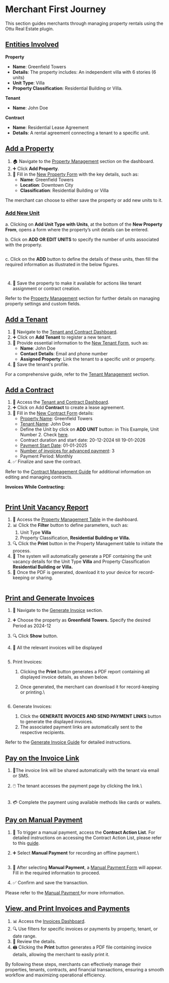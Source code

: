 # Merchant First Journey

This section guides merchants through managing property rentals using the Ottu Real Estate plugin.

## [Entities Involved](merchant-first-journey.md#entities-involved)

**Property**

* **Name**: Greenfield Towers
* **Details**: The property includes: An independent villa with 6 stories (6 units)
* **Unit Type**: Villa
* **Property Classification**: Residential Building or Villa.

**Tenant**

* **Name**: John Doe

**Contract**

* **Name**: Residential Lease Agreement
* **Details**: A rental agreement connecting a tenant to a specific unit.

## [Add a Property](merchant-first-journey.md#add-a-property)

1. 🏠 Navigate to the [Property Management](broken-reference) section on the dashboard.
2. ➕ Click **Add Property**.&#x20;
3. 📝 Fill in the [New Property Form](broken-reference) with the key details, such as:
   * **Name**: Greenfield Towers
   * **Location**: Downtown City
   * **Classification**:  Residential Building or Villa

The merchant can choose to either save the property or add new units to it.

### [Add New Unit](merchant-first-journey.md#add-new-unit)

a. Clicking on **Add Unit Type with Units**, at the bottom of the **New Property From**, opens a form where the property’s unit details can be entered.

b. Click on **ADD OR EDIT UNITS** to specify the number of units associated with the property.

<figure><img src="../../.gitbook/assets/image (85).png" alt=""><figcaption></figcaption></figure>

c. Click on the **ADD** button to define the details of these units, then fill the required information as illustrated in the below figures.

<figure><img src="../../.gitbook/assets/image (86).png" alt=""><figcaption></figcaption></figure>

<figure><img src="../../.gitbook/assets/image (87).png" alt=""><figcaption></figcaption></figure>



4. 💾 Save the property to make it available for actions like tenant assignment or contract creation.

Refer to the [Property Management](regular-activities/property-management.md) section for further details on managing property settings and custom fields.

## [Add a Tenant](merchant-first-journey.md#add-a-tenant)

1. 👤 Navigate to the [Tenant and Contract Dashboard](regular-activities/tenant-and-contract-management/tenant-and-contract-dashboard.md).
2. ➕ Click on **Add Tenant** to register a new tenant.
3. 📝 Provide essential information to the [New Tenant Form](regular-activities/tenant-and-contract-management/tenant-management.md#new-tenant-form), such as:
   * **Name**: John Doe
   * **Contact Details**: Email and phone number
   * **Assigned Property**: Link the tenant to a specific unit or property.
4. 💾 Save the tenant's profile.

For a comprehensive guide, refer to the [Tenant Management](regular-activities/tenant-and-contract-management/tenant-management.md) section.

## [Add a Contract](merchant-first-journey.md#add-a-contract)

1. 📜 Access the [Tenant and Contract Dashboard](regular-activities/tenant-and-contract-management/tenant-and-contract-dashboard.md).
2. ➕ Click on Add **Contract** to create a lease agreement.
3. 📝 Fill in the [New Contract Form](regular-activities/tenant-and-contract-management/contract-management/add-new-contract.md#new-contract-form) details:
   * [Property Name](regular-activities/tenant-and-contract-management/contract-management/add-new-contract.md#property-name): Greenfield Towers
   * [Tenant Name](regular-activities/tenant-and-contract-management/contract-management/add-new-contract.md#tenant-name): John Doe
   * Define the Unit by click on **ADD UNIT** button: in This Example, Unit Number 2. Check [here](regular-activities/tenant-and-contract-management/contract-management/add-new-contract.md#add-unit).
   * Contract duration and start date: 20-12-2024 till 19-01-2026
   * [Payment Start Date](regular-activities/tenant-and-contract-management/contract-management/add-new-contract.md#payment-start-date): 01-01-2025
   * [Number of invoices for advanced payment](regular-activities/tenant-and-contract-management/contract-management/add-new-contract.md#number-of-invoices-for-advanced-payment): 3
   * Payment Period: Monthly
4. ✅ Finalize and save the contract.

Refer to the [Contract Management Guide](regular-activities/tenant-and-contract-management/contract-management/) for additional information on editing and managing contracts.

**Invoices While Contracting:**

<figure><img src="../../.gitbook/assets/image (88).png" alt=""><figcaption></figcaption></figure>

## [Print Unit Vacancy Report](merchant-first-journey.md#print-unit-vacancy-report)

1. 📄 Access the [Property Management Table](regular-activities/property-management.md#property-management-dashboard) in the dashboard.
2. 📊 Click the **Filter** button to define parameters, such as:&#x20;
   1. Unit Type **Villa**
   2. Property Classification, **Residential Building or Villa.**
3. 🔍 Click the **Print** button in the Property Management table to initiate the process.
4. 📄 The system will automatically generate a PDF containing the unit vacancy details for the Unit Type **Villa** and Property Classification **Residential Building or Villa.**
5. 💾 Once the PDF is generated, download it to your device for record-keeping or sharing.

<figure><img src="../../.gitbook/assets/image (89).png" alt=""><figcaption></figcaption></figure>

## [Print and Generate Invoices](merchant-first-journey.md#print-and-generate-invoices)

1. 📄 Navigate to the [Generate Invoice](regular-activities/generate-invoice.md) section.
2. ➕ Choose the property as **Greenfield Towers.** Specify the desired Period as 2024-12
3. 🔍 Click **Show** button.
4.  :receipt: All the relevant invoices will be displayed\
    &#x20;

    <figure><img src="../../.gitbook/assets/image (90).png" alt=""><figcaption></figcaption></figure>


5. Print Invoices:
   1. Clicking the **Print** button generates a PDF report containing all displayed invoice details, as shown below.
   2.  Once generated, the merchant can download it for record-keeping or printing.\


       <figure><img src="../../.gitbook/assets/image (91).png" alt=""><figcaption></figcaption></figure>
6. Generate Invoices:&#x20;
   1. Click the **GENERATE INVOICES AND SEND PAYMENT LINKS** button to generate the displayed invoices.
   2. The associated payment links are automatically sent to the respective recipients.

Refer to the [Generate Invoice Guide](regular-activities/generate-invoice.md) for detailed instructions.

## [Pay on the Invoice Link](merchant-first-journey.md#pay-on-the-invoice-link)

1. 🔗The invoice link will be shared automatically with the tenant via email or SMS.
2.  🖱️ The tenant accesses the payment page by clicking the link.\


    <figure><img src="../../.gitbook/assets/image (92).png" alt=""><figcaption></figcaption></figure>
3. 💳 Complete the payment using available methods like cards or wallets.

## [Pay on Manual Payment](merchant-first-journey.md#pay-on-manual-payment)

1. :rocket: To trigger a manual payment, access the **Contract Action List**. For detailed instructions on accessing the Contract Action List, please refer to this [guide](regular-activities/tenant-and-contract-management/contract-management/contract-action/#to-trigger-contract-actions).
2.  ➕ Select **Manual Payment** for recording an offline payment.\


    <figure><img src="../../.gitbook/assets/image (93).png" alt=""><figcaption></figcaption></figure>
3. 🧾 After selecting **Manual Payment**, a [Manual Payment Form](regular-activities/tenant-and-contract-management/contract-management/contract-action/manual-payment.md#manual-payment-form) will appear. Fill in the required information to proceed.
4. ✅ Confirm and save the transaction.

Please refer to the [Manual Payment ](regular-activities/tenant-and-contract-management/contract-management/contract-action/manual-payment.md)for more information.

## [View, and Print Invoices and Payments](merchant-first-journey.md#view-and-print-invoices-and-payments)

1. 📊 Access the [Invoices Dashboard](regular-activities/invoices-management.md#invoices-management-dashboard).
2. 🔍 Use filters for specific invoices or payments by property, tenant, or date range.
3. 🔎 Review the details.
4. 🖨️ Clicking the **Print** button generates a PDF file containing invoice details, allowing the merchant to easily print it.

By following these steps, merchants can effectively manage their properties, tenants, contracts, and financial transactions, ensuring a smooth workflow and maximizing operational efficiency.
